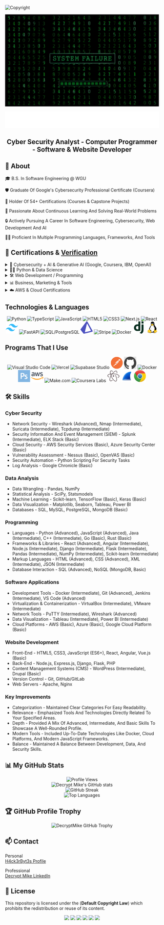 ![Copyright](https://img.shields.io/badge/Copyright-©%202025-black?style=for-the-badge)


<p align="center">
  <img src="H4ck3rByt3s.gif" alt="Decrypt Mike Rain Animation" width="1100" height="300" />
</p>

<p align="center">
  <img src="DecryptMike.png" alt="Decrypt Mike Logo" />
</p>

<h2 align="center">
   Cyber Security Analyst - Computer Programmer - Software & Website Developer
</h2>

## 👾 About

🎓 B.S. In Software Engineering @ WGU

🛡️ Graduate Of Google's Cybersecurity Professional Certificate (Coursera)

🔖 Holder Of 54+ Certifications (Courses & Capstone Projects)

🧠 Passionate About Continuous Learning And Solving Real-World Problems

🔒 Actively Pursuing A Career In Software Engineering, Cybersecurity, Web Development And AI

👨‍💻 Proficient In Multiple Programming Languages, Frameworks, And Tools

## 📜 Certifications & [Verification](https://drive.google.com/drive/folders/1LS1OOaF6PA33uxKgK3WIWN73c1YzJ4LE?usp=drive_link) 

<details>
<summary>🔐 Cybersecurity + AI & Generative AI (Google, Coursera, IBM, OpenAI)</summary>

<br>

![Responsible AI](https://img.shields.io/badge/GoogleCloud-Responsible_AI-0F9D58?style=for-the-badge&logo=googlecloud&logoColor=white)
![Large Language Models](https://img.shields.io/badge/GoogleCloud-LLM_Intro-0F9D58?style=for-the-badge&logo=googlecloud&logoColor=white)
![GenAI Learning Path](https://img.shields.io/badge/GoogleCloud-GenAI_Specialization-0F9D58?style=for-the-badge&logo=googlecloud&logoColor=white)
![Generative AI Intro](https://img.shields.io/badge/GoogleCloud-Intro_to_Generative_AI-0F9D58?style=for-the-badge&logo=googlecloud&logoColor=white)
![AI Essentials](https://img.shields.io/badge/Coursera-Google_AI_Essentials-2A73CC?style=for-the-badge&logo=coursera&logoColor=white)
![Software Dev with ChatGPT](https://img.shields.io/badge/Coursera-Dev_with_ChatGPT-2A73CC?style=for-the-badge&logo=chatgpt&logoColor=white)
![OpenAI API](https://img.shields.io/badge/Coursera-OpenAI_API_Beginner-2A73CC?style=for-the-badge&logo=openai&logoColor=white)
![GenAI with Python & Copilot](https://img.shields.io/badge/Coursera-GenAI_with_Copilot-2A73CC?style=for-the-badge&logo=microsoft&logoColor=white)
![GenAI for Data Analysis](https://img.shields.io/badge/Coursera-GenAI_Data_Analysis-2A73CC?style=for-the-badge&logo=openai&logoColor=white)
![Using JS with AI](https://img.shields.io/badge/Coursera-JS_with_AI-2A73CC?style=for-the-badge&logo=javascript&logoColor=black)
![AI Personal Assistant](https://img.shields.io/badge/Scrimba-AI_Personal_Assistant-1C1C1C?style=for-the-badge&logo=scrimba&logoColor=white)
![GenAI in Software Dev](https://img.shields.io/badge/AWS-GenAI_Software_Dev-FF9900?style=for-the-badge&logo=amazonaws&logoColor=white)
![Generative AI with IBM](https://img.shields.io/badge/IBM-GenAI_&_Career-0F62FE?style=for-the-badge&logo=ibm&logoColor=white)
![AI with Make.com](https://img.shields.io/badge/Coursera-AI_with_Make.com-2A73CC?style=for-the-badge&logo=make&logoColor=white)
![Google Gemini](https://img.shields.io/badge/Coursera-Google_Gemini-2A73CC?style=for-the-badge&logo=google&logoColor=white)

</details>



<details>
<summary>🧑‍💻 Python & Data Science</summary>

<br>

![Python 101](https://img.shields.io/badge/Coursera-Python_101-2A73CC?style=for-the-badge&logo=python&logoColor=white)
![Python Scripting - Duke](https://img.shields.io/badge/Duke-University_Python_Scripting-001A57?style=for-the-badge&logo=dukeuniversity&logoColor=white)
![Python for Data Science (IBM)](https://img.shields.io/badge/IBM-Python_Data_Science-0F62FE?style=for-the-badge&logo=python&logoColor=white)
![Data with OpenAI](https://img.shields.io/badge/Coursera-Data_with_OpenAI_API-2A73CC?style=for-the-badge&logo=openai&logoColor=white)
![Pandas & EDA](https://img.shields.io/badge/Coursera-EDA_with_Pandas-2A73CC?style=for-the-badge&logo=pandas&logoColor=white)
![Decryption with Python](https://img.shields.io/badge/Coursera-Decryption_with_Python-2A73CC?style=for-the-badge&logo=python&logoColor=white)
![Data Visualization (Skills.AI)](https://img.shields.io/badge/Coursera-Data_Visualization_Skills.AI-2A73CC?style=for-the-badge&logo=chartdotjs&logoColor=white)

</details>



<details>
<summary>🛠️ Web Development / Programming</summary>

<br>

![Intro to JavaScript](https://img.shields.io/badge/Coursera-JavaScript_Intro-2A73CC?style=for-the-badge&logo=javascript&logoColor=black)
![HTML, CSS, JS (IBM)](https://img.shields.io/badge/IBM-HTML_CSS_JS-0F62FE?style=for-the-badge&logo=html5&logoColor=white)
![HTML CSS Portfolio](https://img.shields.io/badge/Coursera-Portfolio_Website-2A73CC?style=for-the-badge&logo=css3&logoColor=white)
![JHU HTML Course](https://img.shields.io/badge/Johns_Hopkins-HTML_CSS_JS-FDB515?style=for-the-badge&logo=html5&logoColor=white)
![Python + Flask](https://img.shields.io/badge/Coursera-Python_Flask_Web_App-2A73CC?style=for-the-badge&logo=flask&logoColor=white)
![C# Fundamentals](https://img.shields.io/badge/Coursera-CSharp_Fundamentals-2A73CC?style=for-the-badge&logo=csharp&logoColor=white)
![Programming with C#](https://img.shields.io/badge/Simplilearn-Programming_with_CSharp-1D5CFA?style=for-the-badge&logo=csharp&logoColor=white)
![C++ Calculator](https://img.shields.io/badge/Coursera-C++_Calculator-2A73CC?style=for-the-badge&logo=cpp&logoColor=white)
![Java JDBC](https://img.shields.io/badge/Coursera-Java_JDBC-2A73CC?style=for-the-badge&logo=java&logoColor=white)

</details>



<details>
<summary>📊 Business, Marketing & Tools</summary>

<br>

![Business Analysis](https://img.shields.io/badge/Coursera-Business_Analysis-2A73CC?style=for-the-badge&logo=databricks&logoColor=white)
![Google Ads Campaign](https://img.shields.io/badge/Coursera-Google_Ads-2A73CC?style=for-the-badge&logo=googleads&logoColor=white)
![Facebook Ads](https://img.shields.io/badge/Coursera-Facebook_Ads-2A73CC?style=for-the-badge&logo=meta&logoColor=white)
![Google Docs](https://img.shields.io/badge/Coursera-Google_Docs-2A73CC?style=for-the-badge&logo=googledocs&logoColor=white)

</details>



<details>
<summary>☁️ AWS & Cloud Certifications</summary>

<br>

![AWS Data Analytics (Whizlabs)](https://img.shields.io/badge/Whizlabs-AWS_Data_Analytics-F29100?style=for-the-badge&logo=amazonaws&logoColor=white)
![AWS Data & DBs](https://img.shields.io/badge/AWS-Data_Analytics_&_DBs-FF9900?style=for-the-badge&logo=amazonaws&logoColor=white)
![Hands-on Dev AWS](https://img.shields.io/badge/AWS-Software_Dev_Practices-FF9900?style=for-the-badge&logo=amazonaws&logoColor=white)
![Python Dev on AWS](https://img.shields.io/badge/AWS-Dev_with_Python-FF9900?style=for-the-badge&logo=amazonaws&logoColor=white)

</details>

## Technologies & Languages 

<p align="center">
  <img src="https://cdn.jsdelivr.net/gh/devicons/devicon/icons/python/python-original.svg" alt="Python" width="40" height="40"/>
  <img src="https://cdn.jsdelivr.net/gh/devicons/devicon/icons/typescript/typescript-original.svg" alt="TypeScript" width="40" height="40"/>
  <img src="https://cdn.jsdelivr.net/gh/devicons/devicon/icons/javascript/javascript-original.svg" alt="JavaScript" width="40" height="40"/>
  <img src="https://cdn.jsdelivr.net/gh/devicons/devicon/icons/html5/html5-original.svg" alt="HTML5" width="40" height="40"/>
  <img src="https://cdn.jsdelivr.net/gh/devicons/devicon/icons/css3/css3-original.svg" alt="CSS3" width="40" height="40"/>
  <img src="https://cdn.jsdelivr.net/gh/devicons/devicon/icons/nextjs/nextjs-original.svg" alt="Next.js" width="40" height="40"/>
  <img src="https://cdn.jsdelivr.net/gh/devicons/devicon/icons/react/react-original.svg" alt="React" width="40" height="40"/>
  <img src="./assets/tailwindcss.png" alt="Tailwind CSS" width="40" height="40" />
  <img src="https://cdn.jsdelivr.net/gh/devicons/devicon/icons/fastapi/fastapi-original.svg" alt="FastAPI" width="40" height="40"/>
 <img src="https://cdn.jsdelivr.net/gh/devicons/devicon/icons/postgresql/postgresql-original.svg" alt="SQL/PostgreSQL" width="40" height="40"/>
  <img src="./assets/prisma.png" alt="Prisma" width="40" height="40" />
  <img src="https://logos-world.net/wp-content/uploads/2021/03/Stripe-Logo.png" alt="Stripe" width="40" height="40"/>
  <img src="https://cdn.jsdelivr.net/gh/devicons/devicon/icons/docker/docker-original.svg" alt="Docker" width="40" height="40"/>
  <img src="./assets/django.png" alt="Django" width="40" height="40"/>
  <img src="./assets/linux.png" alt="Linux" width="40" height="40"/>
</p>

## Programs That I Use 

<p align="center">
  <img src="https://cdn.jsdelivr.net/gh/devicons/devicon/icons/vscode/vscode-original.svg" alt="Visual Studio Code" width="40" height="40"/>
  <img src="https://assets.vercel.com/image/upload/front/favicon/vercel/180x180.png" alt="Vercel" width="40" height="40"/>
  <img src="https://avatars.githubusercontent.com/u/8296347?s=200&v=4" alt="Supabase Studio" width="40" height="40"/>
  <img src="./assets/postman.png" alt="Postman" width="40" height="40" />
  <img src="./assets/Github.jpg" alt="GitHub" width="40" height="40"/>
  <img src="https://cdn.jsdelivr.net/gh/devicons/devicon/icons/docker/docker-original.svg" alt="Docker" width="40" height="40"/>
  <img src="./assets/ADPS.png" alt="Photoshop" width="40" height="40"/>
  <img src="./assets/Aws.png" alt="AWS Cloud" width="40" height="40"/>
  <img src="https://avatars.githubusercontent.com/u/68487943?s=200&v=4" alt="Make.com" width="40" height="40"/>
  <img src="https://cdn.iconscout.com/icon/free/png-256/coursera-3628694-3030164.png" alt="Coursera Labs" width="40" height="40"/>
  <img src="./assets/atom.png" alt="Atom" width="40" height="40"/>
<img src="./assets/wireshark.jpeg" alt="Wireshark" width="40" height="40"/>
  <img src="./assets/chrome.png" alt="Chrome" width="40" height="40"/>
</p>

## 🛠 Skills

### Cyber Security
- Network Security - Wireshark (Advanced), Nmap (Intermediate), Suricata (Intermediate), Tcpdump (Intermediate)
- Security Information And Event Management (SIEM) - Splunk (Intermediate), ELK Stack (Basic)
- Cloud Security - AWS Security Services (Basic), Azure Security Center (Basic)
- Vulnerability Assessment - Nessus (Basic), OpenVAS (Basic)
- Security Automation - Python Scripting For Security Tasks
- Log Analysis - Google Chronicle (Basic)
  
### Data Analysis
- Data Wrangling - Pandas, NumPy
- Statistical Analysis - SciPy, Statsmodels
- Machine Learning - Scikit-learn, TensorFlow (Basic), Keras (Basic)
- Data Visualization - Matplotlib, Seaborn, Tableau, Power BI
- Databases - SQL, MySQL, PostgreSQL, MongoDB (Basic)

### Programming
- Languages - Python (Advanced), JavaScript (Advanced), Java (Intermediate), C++ (Intermediate), Go (Basic), Rust (Basic)
- Frameworks & Libraries - React (Advanced), Angular (Intermediate), Node.js (Intermediate), Django (Intermediate), Flask (Intermediate), Pandas (Intermediate), NumPy (Intermediate), Scikit-learn (Intermediate)
- Markup Languages - HTML (Advanced), CSS (Advanced), XML (Intermediate), JSON (Intermediate)
- Database Interaction - SQL (Advanced), NoSQL (MongoDB, Basic)

### Software Applications
- Development Tools - Docker (Intermediate), Git (Advanced), Jenkins (Intermediate), VS Code (Advanced)
- Virtualization & Containerization - VirtualBox (Intermediate), VMware (Intermediate)
- Network Tools - PuTTY (Intermediate), Wireshark (Advanced)
- Data Visualization - Tableau (Intermediate), Power BI (Intermediate)
- Cloud Platforms - AWS (Basic), Azure (Basic), Google Cloud Platform (Basic)

### Website Development
- Front-End - HTML5, CSS3, JavaScript (ES6+), React, Angular, Vue.js (Basic)
- Back-End - Node.js, Express.js, Django, Flask, PHP
- Content Management Systems (CMS) - WordPress (Intermediate), Drupal (Basic)
- Version Control - Git, GitHub/GitLab
- Web Servers - Apache, Nginx

### Key Improvements
- Categorization - Maintained Clear Categories For Easy Readability.
- Relevance - Emphasized Tools And Technologies Directly Related To Your Specified Areas.
- Depth - Provided A Mix Of Advanced, Intermediate, And Basic Skills To Showcase A Well-Rounded Profile.
- Modern Tools - Included Up-To-Date Technologies Like Docker, Cloud Platforms, And Modern JavaScript Frameworks.
- Balance - Maintained A Balance Between Development, Data, And Security Skills.

## 📊 My GitHub Stats

<p align="center">

  <!-- Profile Views -->
  <img src="https://komarev.com/ghpvc/?username=DecryptMike&style=flat-square&color=00FF00" alt="Profile Views" />

  <br>
  <!-- Profile Stats -->
  <img src="https://github-readme-stats.vercel.app/api?username=DecryptMike&show_icons=true&hide_border=true&title_color=00FF00&icon_color=00FF00&text_color=00FF00&bg_color=000000" alt="Decrypt Mike's GitHub stats" />

  <br>
  <!-- Streak Stats -->
  <img src="https://github-readme-streak-stats.herokuapp.com/?user=DecryptMike&hide_border=true&currStreakLabel=00FF00&fire=00FF00&ring=00FF00&sideNums=00FF00&currStreakNum=00FF00&sideLabels=00FF00&dates=00FF00&background=000000" alt="GitHub Streak" />

  <br>
  <!-- Top Languages -->
  <img src="https://github-readme-stats.vercel.app/api/top-langs/?username=DecryptMike&layout=compact&hide_border=true&title_color=00FF00&text_color=00FF00&bg_color=000000" alt="Top Languages" />

</p>

## 🏆 GitHub Profile Trophy

<p align="center">
  <img src="https://github-profile-trophy.vercel.app/?username=DecryptMike&theme=darkhub&no-bg=false&no-frame=false&margin-w=15&margin-h=15&column=6" alt="DecryptMike GitHub Trophy" />
</p>

## 📫 Contact

Personal <br>
[H4ck3rByt3s Profile](https://h4ck3rbyt3s.systeme.io/profile) 

Professional <br>
[Decrypt Mike LinkedIn](https://www.linkedin.com/in/h4ck3rbyt3s) 

## 📄 License

This repository is licensed under the (**Default Copyright Law**) which prohibits the redistribution or reuse of its content.

<p align="center">
   <img src="https://img.shields.io/badge/Focus-Cybersecurity-0F9D58?style=for-the-badge&logo=datadog&logoColor=white"/>
   <img src="https://img.shields.io/badge/Focus-Web%20Development-1572B6?style=for-the-badge&logo=html5&logoColor=white"/>
<img src="https://img.shields.io/badge/FOCUS-ARTIFICIAL%20INTELLIGENCE-636363?style=for-the-badge&labelColor=4B4B4B&color=9333EA&logo=openai&logoColor=white"/>
   <img src="https://img.shields.io/badge/Focus-Software%20Development-4B8BBE?style=for-the-badge&logo=python&logoColor=white"/>
   <img src="https://img.shields.io/badge/Focus-Computer%20Programming-F7DF1E?style=for-the-badge&logo=javascript&logoColor=black"/>
   <img src="https://img.shields.io/badge/Made%20By-DecryptMike-limegreen?style=for-the-badge&logo=github"/>
</p>